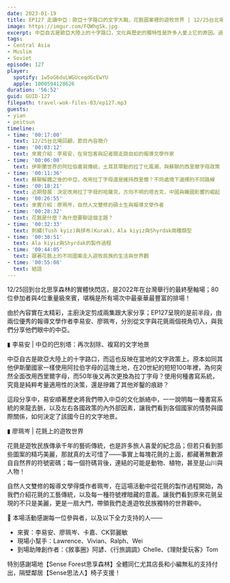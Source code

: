 ```yaml
---
date: 2023-01-19
title: EP127 走讀中亞：歐亞十字路口的文字大戰，花氈圖案裡的遊牧世界 | 12/25台北場精華之一 ft. 李易安、廖珮岑
image: https://imgur.com/FQWhgSk.jpg
excerpt: 中亞自古是歐亞大陸上的十字路口，文化與歷史的獨特性是許多人愛上它的原因。過去100年來兩次巨大的文字政策變遷，反映的是怎樣的歷史與國際關係脈絡？花氈原來不只是工藝，更是將自然萬千濃縮於一張毛毯上的視覺表達？來聽聽我們這些中亞控聊聊這裡究竟為何迷人吧！
tags:
- Central Asia
- Muslim
- Soviet
episode: 127
player:
  spotify: 1w5oG6duLWGUceqdGcEwYU
  apple: 1000594128626
duration: '56:52'
guid: GUID-127
filepath: travel-wok-files-03/ep127.mp3
guests:
- yian
- peitsun
timeline:
- time: '00:17:00'
  text: 12/25台北場回顧，節目內容簡介
- time: '00:03:12'
  text: 來賓介紹：李易安，在背包客與記者間走跳自如的報導文學作家
- time: '00:06:00'
  text: 伊斯蘭世界的阿拉伯書寫傳統，土耳其帶動的拉丁化風潮，與蘇聯的西里爾字母政策
- time: '00:11:36'
  text: 蘇聯解體之後的中亞，改用拉丁字母還是維持西里爾？不同處境下選擇的不同路線
- time: '00:18:21'
  text: 近期發展：決定改用拉丁字母的哈薩克，方向不明的塔吉克，中國與韓國影響的崛起
- time: '00:26:55'
  text: 來賓介紹：廖珮岑，自然人文雙修的碩士生與報導文學作者
- time: '00:28:32'
  text: 花氈是什麼？為什麼要聊這個主題？
- time: '00:32:33'
  text: 刺繡(Tush kyiz)與拼布(Kurak)，Ala kiyiz與Shyrdak兩種類型
- time: '00:38:51'
  text: Ala kiyiz與Shyrdak的製作過程
- time: '00:44:05'
  text: 跟著花氈上的不同圖案走入遊牧民族的生活與世界觀
- time: '00:55:08'
  text: 結語
---
```

12/25回到台北思享森林的實體快閃店，是2022年在台灣舉行的最終壓軸場；80位參加者與4位重量級來賓，堪稱是所有場次中最豪華最豐富的排場！

由於內容實在太精彩，主廚決定剪成兩集跟大家分享；EP127呈現的是前半段，由兩位優秀的報導文學作者李易安、廖珮岑，分別從文字與花氈兩個視角切入，與我們分享他們眼中的中亞。

▮ 李易安 | 中亞的巴別塔：再次刮除、複寫的文字地景

中亞自古是歐亞大陸上的十字路口，而這也反映在當地的文字政策上。原本如同其他伊斯蘭國家一樣使用阿拉伯字母的這塊土地，在20世紀的短短100年裡，為何突然全面改用西里爾字母，而50年後又再次更換為拉丁字母？使用何種書寫系統，究竟是純粹考量適用性的決策，還是摻雜了其他斧鑿的痕跡？

這段分享中，易安順著歷史將我們帶入中亞的文化脈絡中，一一說明每一種書寫系統的來龍去脈，以及左右各國政策的內外部因素，讓我們看到各個國家的情勢與國際關係，如何決定了該國今日的文字地景。

▮ 廖珮岑 | 花氈上的遊牧世界

花氈是遊牧民族傳承千年的藝術傳統，也是許多旅人喜愛的紀念品；但若只看到那些圖案的精巧美麗，那就真的太可惜了——事實上每塊花氈的上面，都藏著無數源自自然界的符號密碼；每一個符碼背後，連結的可能是動物、植物，甚至是山川與人物！

自然人文雙修的報導文學得獎作者珮岑，在這場活動中從花氈的製作過程開始，為我們介紹花氈的工藝傳統，以及每一種符號裡暗藏的意義。讓我們看到原來花氈呈現的不只是美麗，更是一扇大門，帶領我們走進遊牧民族獨特的世界觀中。

🫶 本場活動感謝每一位參與者，以及以下全力支持的人——

* 來賓：李易安、廖珮岑、卡嘉、CK郭麗敏
* 現場小幫手：Lawrence、Vivian、Ralph、Wei
* 到場助陣創作者：《敘事圈》阿諺、《行旅調調》Chelle、《理財愛玩客》Tom

特別感謝場地【Sense Forest思享森林】全體同仁尤其店長和小編無私的支持付出，隔壁鄰居【Sense思法人】椅子支援！